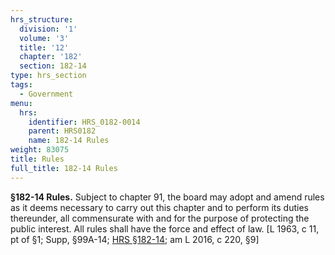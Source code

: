```yaml
---
hrs_structure:
  division: '1'
  volume: '3'
  title: '12'
  chapter: '182'
  section: 182-14
type: hrs_section
tags:
  - Government
menu:
  hrs:
    identifier: HRS_0182-0014
    parent: HRS0182
    name: 182-14 Rules
weight: 83075
title: Rules
full_title: 182-14 Rules
---
```

**§182-14 Rules.** Subject to chapter 91, the board may adopt and amend rules as it deems necessary to carry out this chapter and to perform its duties thereunder, all commensurate with and for the purpose of protecting the public interest. All rules shall have the force and effect of law. [L 1963, c 11, pt of §1; Supp, §99A-14; [HRS §182-14](/title-12/chapter-182/section-182-14/); am L 2016, c 220, §9]